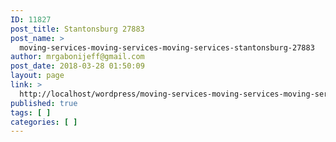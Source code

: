 ```yaml
---
ID: 11827
post_title: Stantonsburg 27883
post_name: >
  moving-services-moving-services-moving-services-stantonsburg-27883
author: mrgabonijeff@gmail.com
post_date: 2018-03-28 01:50:09
layout: page
link: >
  http://localhost/wordpress/moving-services-moving-services-moving-services-stantonsburg-27883/
published: true
tags: [ ]
categories: [ ]
---
```

